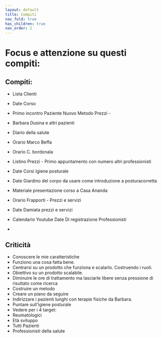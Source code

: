 ```yaml
---
layout: default
title: Compiti 
nav_fold: true 
has_children: true
nav_order: 2
---
```



# Focus e attenzione su questi compiti:

## Compiti:

- Lista Clienti
- Date Corso 
- Primo incontro Paziente Nuovo Metodo Prezzi -
- Barbara Dusina e altri pazienti
- Diario della salute

- Orario Marco Beffa
- Orario C. bordonala
- Listino Prezzi - Primo appuntamento con numero altri professionisti
- Date Corsi Igiene posturale
- Date Giardino del corpo da usare come introduzione a posturacorretta
- Materiale presentazione corso a Casa Ananda
- Orario Frapporti  - Prezzi e servizi
- Date Damiata prezzi e servizi
- Calendario Youtube Date Di registrazione Professionisti
-  




## Criticità 

- Conoscere le mie caratteristiche
- Funziono una cosa fatta bene.
- Centrarsi su un prodotto che funziona e scalarlo. Costruendo i ruoli.
- Obiettivo su un prodotto scalabile. 
- Diminuire le ore di trattamento ma lasciarle libere senza pressione di risultato come ricerca
- Costruire un metodo
- Creare un piano da seguire
- Indirizzare i pazienti lunghi con terapie fisiche da Barbara.
- Puntare sull'igiene posturale
- Vedere per i 4 target: 
- Reumatologici
- Età sviluppo
- Tutti Pazienti 
- Professionisti della salute



